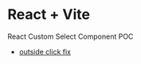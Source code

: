 # React + Vite

React Custom Select Component POC

- [outside click fix](https://stackoverflow.com/questions/32553158/detect-click-outside-react-component)
